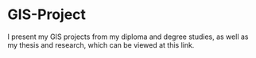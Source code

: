 # GIS-Project
I present my GIS projects from my diploma and degree studies, as well as my thesis and research, which can be viewed at this link.
